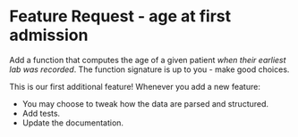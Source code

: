 # Feature Request - age at first admission

Add a function that computes the age of a given patient _when their earliest lab was recorded_. The function signature is up to you - make good choices.
    
This is our first additional feature! Whenever you add a new feature:
* You may choose to tweak how the data are parsed and structured.
* Add tests.
* Update the documentation.
